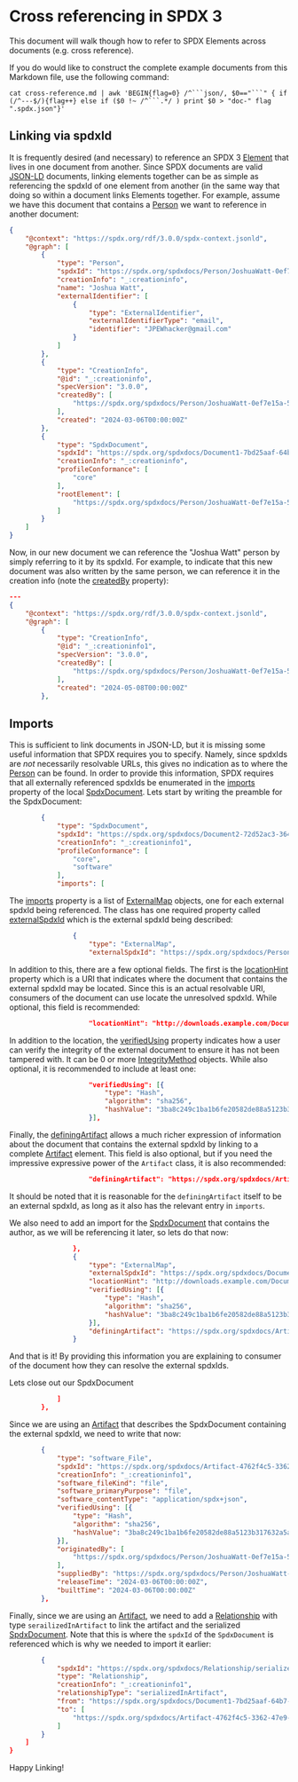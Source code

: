 # Cross referencing in SPDX 3

This document will walk though how to refer to SPDX Elements across documents
(e.g. cross reference).

If you do would like to construct the complete example documents from this
Markdown file, use the following command:

```shell
cat cross-reference.md | awk 'BEGIN{flag=0} /^```json/, $0=="```" { if (/^---$/){flag++} else if ($0 !~ /^```.*/ ) print $0 > "doc-" flag ".spdx.json"}'
```

## Linking via spdxId

It is frequently desired (and necessary) to reference an SPDX 3
[Element][Class_Element] that lives in one document from another. Since SPDX
documents are valid [JSON-LD][JSON_LD] documents, linking elements together can
be as simple as referencing the spdxId of one element from another (in the same
way that doing so within a document links Elements together. For example,
assume we have this document that contains a [Person][Class_Person] we want to
reference in another document:

```json
{
    "@context": "https://spdx.org/rdf/3.0.0/spdx-context.jsonld",
    "@graph": [
        {
            "type": "Person",
            "spdxId": "https://spdx.org/spdxdocs/Person/JoshuaWatt-0ef7e15a-5628-4bd9-8485-a3eace6dcc4f",
            "creationInfo": "_:creationinfo",
            "name": "Joshua Watt",
            "externalIdentifier": [
                {
                    "type": "ExternalIdentifier",
                    "externalIdentifierType": "email",
                    "identifier": "JPEWhacker@gmail.com"
                }
            ]
        },
        {
            "type": "CreationInfo",
            "@id": "_:creationinfo",
            "specVersion": "3.0.0",
            "createdBy": [
                "https://spdx.org/spdxdocs/Person/JoshuaWatt-0ef7e15a-5628-4bd9-8485-a3eace6dcc4f"
            ],
            "created": "2024-03-06T00:00:00Z"
        },
        {
            "type": "SpdxDocument",
            "spdxId": "https://spdx.org/spdxdocs/Document1-7bd25aaf-64b7-4ccc-aa85-84695cef4c17",
            "creationInfo": "_:creationinfo",
            "profileConformance": [
                "core"
            ],
            "rootElement": [
                "https://spdx.org/spdxdocs/Person/JoshuaWatt-0ef7e15a-5628-4bd9-8485-a3eace6dcc4f"
            ]
        }
    ]
}
```

Now, in our new document we can reference the "Joshua Watt" person by simply
referring to it by its spdxId. For example, to indicate that this new document
was also written by the same person, we can reference it in the creation info
(note the [createdBy][Property_createdBy] property):

```json
---
{
    "@context": "https://spdx.org/rdf/3.0.0/spdx-context.jsonld",
    "@graph": [
        {
            "type": "CreationInfo",
            "@id": "_:creationinfo1",
            "specVersion": "3.0.0",
            "createdBy": [
                "https://spdx.org/spdxdocs/Person/JoshuaWatt-0ef7e15a-5628-4bd9-8485-a3eace6dcc4f"
            ],
            "created": "2024-05-08T00:00:00Z"
        },
```

## Imports

This is sufficient to link documents in JSON-LD, but it is missing some useful
information that SPDX requires you to specify. Namely, since spdxIds are _not_
necessarily resolvable URLs, this gives no indication as to where the
[Person][Class_Person] can be found. In order to provide this information, SPDX
requires that all externally referenced spdxIds be enumerated in the
[imports][Property_imports] property of the local
[SpdxDocument][Class_SpdxDocument]. Lets start by writing the preamble for the
SpdxDocument:

```json
        {
            "type": "SpdxDocument",
            "spdxId": "https://spdx.org/spdxdocs/Document2-72d52ac3-3642-47be-9f83-8fbef6a962b4",
            "creationInfo": "_:creationinfo1",
            "profileConformance": [
                "core",
                "software"
            ],
            "imports": [
```

The [imports][Property_imports] property is a list of
[ExternalMap][Class_ExternalMap] objects, one for each external spdxId being
referenced. The class has one required property called
[externalSpdxId][Property_externalSpdxId] which is the external spdxId being
described:

```json
                {
                    "type": "ExternalMap",
                    "externalSpdxId": "https://spdx.org/spdxdocs/Person/JoshuaWatt-0ef7e15a-5628-4bd9-8485-a3eace6dcc4f",

```

In addition to this, there are a few optional fields. The first is the
[locationHint][Property_locationHint] property which is a URI that indicates
where the document that contains the external spdxId may be located. Since this
is an actual resolvable URI, consumers of the document can use locate the
unresolved spdxId. While optional, this field is recommended:

```json
                    "locationHint": "http://downloads.example.com/Document1.spdx.json",
```

In addition to the location, the [verifiedUsing][Property_verifiedUsing]
property indicates how a user can verify the integrity of the external document
to ensure it has not been tampered with. It can be 0 or more
[IntegrityMethod][Class_IntegrityMethod] objects. While also optional, it is
recommended to include at least one:

```json
                    "verifiedUsing": [{
                        "type": "Hash",
                        "algorithm": "sha256",
                        "hashValue": "3ba8c249c1ba1b6fe20582de88a5123b317632a5a94ba27199d01724df4eb149"
                    }],
```

Finally, the [definingArtifact][Property_definingArtifact] allows a much richer
expression of information about the document that contains the external spdxId
by linking to a complete [Artifact][Class_Artifact] element. This field is also
optional, but if you need the impressive expressive power of the `Artifact`
class, it is also recommended:

```json
                    "definingArtifact": "https://spdx.org/spdxdocs/Artifact-4762f4c5-3362-47e9-9595-5182235ef577"
```

It should be noted that it is reasonable for the `definingArtifact` itself to
be an external spdxId, as long as it also has the relevant entry in `imports`.

We also need to add an import for the [SpdxDocument][Class_SpdxDocument] that
contains the author, as we will be referencing it later, so lets do that now:

```json
                },
                {
                    "type": "ExternalMap",
                    "externalSpdxId": "https://spdx.org/spdxdocs/Document1-7bd25aaf-64b7-4ccc-aa85-84695cef4c17",
                    "locationHint": "http://downloads.example.com/Document1.spdx.json",
                    "verifiedUsing": [{
                        "type": "Hash",
                        "algorithm": "sha256",
                        "hashValue": "3ba8c249c1ba1b6fe20582de88a5123b317632a5a94ba27199d01724df4eb149"
                    }],
                    "definingArtifact": "https://spdx.org/spdxdocs/Artifact-4762f4c5-3362-47e9-9595-5182235ef577"
                }
```

And that is it! By providing this information you are explaining to consumer of
the document how they can resolve the external spdxIds.

Lets close out our SpdxDocument

```json
            ]
        },
```

Since we are using an [Artifact][Class_Artifact] that describes the SpdxDocument
containing the external spdxId, we need to write that now:

```json
        {
            "type": "software_File",
            "spdxId": "https://spdx.org/spdxdocs/Artifact-4762f4c5-3362-47e9-9595-5182235ef577",
            "creationInfo": "_:creationinfo1",
            "software_fileKind": "file",
            "software_primaryPurpose": "file",
            "software_contentType": "application/spdx+json",
            "verifiedUsing": [{
                "type": "Hash",
                "algorithm": "sha256",
                "hashValue": "3ba8c249c1ba1b6fe20582de88a5123b317632a5a94ba27199d01724df4eb149"
            }],
            "originatedBy": [
                "https://spdx.org/spdxdocs/Person/JoshuaWatt-0ef7e15a-5628-4bd9-8485-a3eace6dcc4f"
            ],
            "suppliedBy": "https://spdx.org/spdxdocs/Person/JoshuaWatt-0ef7e15a-5628-4bd9-8485-a3eace6dcc4f",
            "releaseTime": "2024-03-06T00:00:00Z",
            "builtTime": "2024-03-06T00:00:00Z"
        },
```

Finally, since we are using an [Artifact][Class_Artifact], we need to add a
[Relationship][Class_Relationship] with type `serailizedInArtifact` to link the
artifact and the serialized [SpdxDocument][Class_SpdxDocument]. Note that this
is where the `spdxId` of the `SpdxDocument` is referenced which is why we
needed to import it earlier:

```json
        {
            "spdxId": "https://spdx.org/spdxdocs/Relationship/serializedInArtifact-141ec767-40f2-4aad-9658-ac2703f3a7d9",
            "type": "Relationship",
            "creationInfo": "_:creationinfo1",
            "relationshipType": "serializedInArtifact",
            "from": "https://spdx.org/spdxdocs/Document1-7bd25aaf-64b7-4ccc-aa85-84695cef4c17",
            "to": [
                "https://spdx.org/spdxdocs/Artifact-4762f4c5-3362-47e9-9595-5182235ef577"
            ]
        }
    ]
}
```

Happy Linking!

[Class_Artifact]: https://spdx.github.io/spdx-spec/v3.0/model/Core/Classes/Artifact
[Class_Element]: https://spdx.github.io/spdx-spec/v3.0/model/Core/Classes/Element
[Class_ExternalMap]: https://spdx.github.io/spdx-spec/v3.0/model/Core/Classes/ExternalMap
[Class_IntegrityMethod]: https://spdx.github.io/spdx-spec/v3.0/model/Core/Classes/IntegrityMethod
[Class_Person]: https://spdx.github.io/spdx-spec/v3.0/model/Core/Classes/Person
[Class_SpdxDocument]: https://spdx.github.io/spdx-spec/v3.0/model/Core/Classes/SpdxDocument
[Class_Relationship]: https://spdx.github.io/spdx-spec/v3.0/model/Core/Classes/Relationship
[JSON_LD]: https://json-ld.org/
[Property_createdBy]: https://spdx.github.io/spdx-spec/v3.0/model/Core/Properties/createdBy
[Property_definingArtifact]: https://spdx.github.io/spdx-spec/v3.0/model/Core/Properties/definingArtifact
[Property_externalSpdxId]: https://spdx.github.io/spdx-spec/v3.0/model/Core/Properties/externalSpdxId
[Property_imports]: https://spdx.github.io/spdx-spec/v3.0/model/Core/Properties/imports
[Property_verifiedUsing]: https://spdx.github.io/spdx-spec/v3.0/model/Core/Properties/verifiedUsing
[Property_locationHint]: https://spdx.github.io/spdx-spec/v3.0/model/Core/Properties/locationHint
